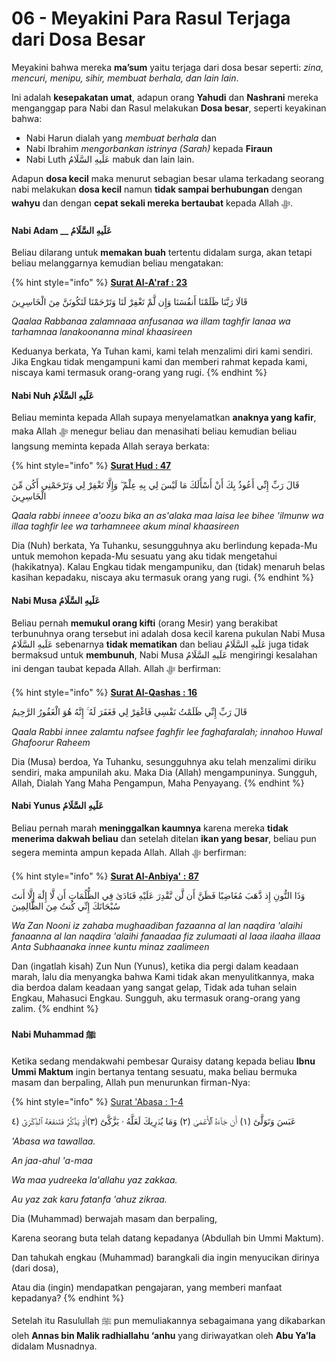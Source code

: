 # 06 - Meyakini Para Rasul Terjaga dari Dosa Besar

Meyakini bahwa mereka **ma’sum** yaitu terjaga dari dosa besar seperti: _zina, mencuri, menipu, sihir, membuat berhala, dan lain lain_.

Ini adalah **kesepakatan umat**, adapun orang **Yahudi** dan **Nashrani** mereka menganggap para Nabi dan Rasul melakukan **Dosa besar**, seperti keyakinan bahwa:

* Nabi Harun dialah yang _membuat berhala_ dan&#x20;
* Nabi Ibrahim _mengorbankan istrinya (Sarah)_ kepada **Firaun**
* Nabi Luth عَلَيهِ السَّلَامُ mabuk dan lain lain.

Adapun **dosa kecil** maka menurut sebagian besar ulama terkadang seorang nabi melakukan **dosa kecil** namun **tidak sampai berhubungan** dengan **wahyu** dan dengan **cepat sekali mereka bertaubat** kepada Allah ﷻ.

#### Nabi Adam __ عَلَيهِ السَّلَامُ&#x20;

Beliau dilarang untuk **memakan buah** tertentu didalam surga, akan tetapi beliau melanggarnya kemudian beliau mengatakan:

{% hint style="info" %}
****[**Surat Al-A'raf : 23**](https://appngaji.com/al-araf/ayat-23/)****

قَالَا رَبَّنَا ظَلَمْنَا أَنفُسَنَا وَإِن لَّمْ تَغْفِرْ لَنَا وَتَرْحَمْنَا لَنَكُونَنَّ مِنَ الْخَاسِرِينَ

_Qaalaa Rabbanaa zalamnaaa anfusanaa wa illam taghfir lanaa wa tarhamnaa lanakoonanna minal khaasireen_

Keduanya berkata, Ya Tuhan kami, kami telah menzalimi diri kami sendiri. Jika Engkau tidak mengampuni kami dan memberi rahmat kepada kami, niscaya kami termasuk orang-orang yang rugi.
{% endhint %}

#### Nabi Nuh عَلَيهِ السَّلَامُ&#x20;

Beliau meminta kepada Allah supaya menyelamatkan **anaknya yang kafir**, maka Allah ﷻ menegur beliau dan menasihati beliau kemudian beliau langsung meminta kepada Allah seraya berkata:

{% hint style="info" %}
****[**Surat Hud : 47**](https://appngaji.com/hud/ayat-47/)****

قَالَ رَبِّ إِنِّي أَعُوذُ بِكَ أَنْ أَسْأَلَكَ مَا لَيْسَ لِي بِهِ عِلْمٌ ۖ وَإِلَّا تَغْفِرْ لِي وَتَرْحَمْنِي أَكُن مِّنَ الْخَاسِرِينَ

_Qaala rabbi inneee a'oozu bika an as'alaka maa laisa lee bihee 'ilmunw wa illaa taghfir lee wa tarhamneee akum minal khaasireen_

Dia (Nuh) berkata, Ya Tuhanku, sesungguhnya aku berlindung kepada-Mu untuk memohon kepada-Mu sesuatu yang aku tidak mengetahui (hakikatnya). Kalau Engkau tidak mengampuniku, dan (tidak) menaruh belas kasihan kepadaku, niscaya aku termasuk orang yang rugi.
{% endhint %}

#### Nabi Musa عَلَيهِ السَّلَامُ&#x20;

Beliau pernah **memukul orang kifti** (orang Mesir) yang berakibat terbunuhnya orang tersebut ini adalah dosa kecil karena pukulan Nabi Musa عَلَيهِ السَّلَامُ sebenarnya **tidak mematikan** dan beliau عَلَيهِ السَّلَامُ juga tidak bermaksud untuk **membunuh**, Nabi Musa عَلَيهِ السَّلَامُ mengiringi kesalahan ini dengan taubat kepada Allah. Allah ﷻ berfirman:

{% hint style="info" %}
****[**Surat Al-Qashas : 16**](https://appngaji.com/al-qasas/ayat-16/)****

قَالَ رَبِّ إِنِّي ظَلَمْتُ نَفْسِي فَاغْفِرْ لِي فَغَفَرَ لَهُ ۚ إِنَّهُ هُوَ الْغَفُورُ الرَّحِيمُ

_Qaala Rabbi innee zalamtu nafsee faghfir lee faghafaralah; innahoo Huwal Ghafoorur Raheem_

Dia (Musa) berdoa, Ya Tuhanku, sesungguhnya aku telah menzalimi diriku sendiri, maka ampunilah aku. Maka Dia (Allah) mengampuninya. Sungguh, Allah, Dialah Yang Maha Pengampun, Maha Penyayang.
{% endhint %}

#### Nabi Yunus عَلَيهِ السَّلَامُ&#x20;

Beliau pernah marah **meninggalkan kaumnya** karena mereka **tidak menerima dakwah beliau** dan setelah ditelan **ikan yang besar**, beliau pun segera meminta ampun kepada Allah. Allah ﷻ berfirman:

{% hint style="info" %}
****[**Surat Al-Anbiya' : 87**](https://appngaji.com/al-anbiya/ayat-87/)****

وَذَا النُّونِ إِذ ذَّهَبَ مُغَاضِبًا فَظَنَّ أَن لَّن نَّقْدِرَ عَلَيْهِ فَنَادَىٰ فِي الظُّلُمَاتِ أَن لَّا إِلَٰهَ إِلَّا أَنتَ سُبْحَانَكَ إِنِّي كُنتُ مِنَ الظَّالِمِينَ

_Wa Zan Nooni iz zahaba mughaadiban fazaanna al lan naqdira 'alaihi fanaanna al lan naqdira 'alaihi fanaadaa fiz zulumaati al laaa ilaaha illaaa Anta Subhaanaka innee kuntu minaz zaalimeen_

Dan (ingatlah kisah) Zun Nun (Yunus), ketika dia pergi dalam keadaan marah, lalu dia menyangka bahwa Kami tidak akan menyulitkannya, maka dia berdoa dalam keadaan yang sangat gelap, Tidak ada tuhan selain Engkau, Mahasuci Engkau. Sungguh, aku termasuk orang-orang yang zalim.
{% endhint %}

#### Nabi Muhammad ﷺ&#x20;

Ketika sedang mendakwahi pembesar Quraisy datang kepada beliau **Ibnu Ummi Maktum** ingin bertanya tentang sesuatu, maka beliau bermuka masam dan berpaling, Allah pun menurunkan firman-Nya:

{% hint style="info" %}
[Surat 'Abasa : 1-4](https://appngaji.com/abasa/)

عَبَسَ وَتَوَلَّىٰٓ (١) أَن جَآءَهُ ٱلۡأَعۡمَىٰ (٢) وَمَا يُدۡرِيكَ لَعَلَّهُ ۥ يَزَّكَّىٰٓ (٣)أَوۡ يَذَّكَّرُ فَتَنفَعَهُ ٱلذِّكۡرَىٰٓ (٤

_'Abasa wa tawallaa._

_An jaa-ahul 'a-maa_

_Wa maa yudreeka la'allahu yaz zakkaa._

_Au yaz zak karu fatanfa 'ahuz zikraa._

Dia (Muhammad) berwajah masam dan berpaling,

Karena seorang buta telah datang kepadanya (Abdullah bin Ummi Maktum).

Dan tahukah engkau (Muhammad) barangkali dia ingin menyucikan dirinya (dari dosa),

Atau dia (ingin) mendapatkan pengajaran, yang memberi manfaat kepadanya?
{% endhint %}

Setelah itu Rasulullah ﷺ pun memuliakannya sebagaimana yang dikabarkan oleh **Annas bin Malik radhiallahu ‘anhu** yang diriwayatkan oleh **Abu Ya’la** didalam Musnadnya.

